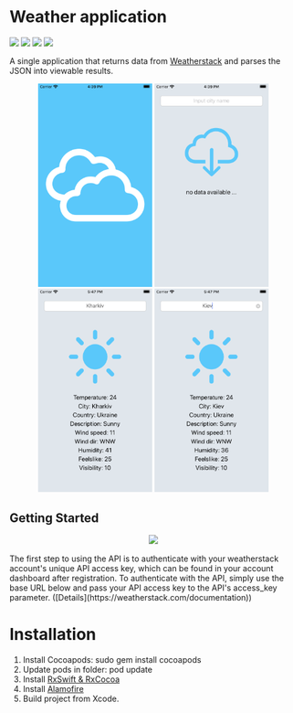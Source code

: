 # Weather application
![](https://img.shields.io/badge/Swift-5-orange)
![](https://img.shields.io/badge/RxSwift-5.1.1-blueviolet)
![](https://img.shields.io/badge/Alamofire-4.9.1-orange)
![](https://img.shields.io/badge/Version-1.0-blue)

A single application that returns data from [Weatherstack](https://weatherstack.com) and parses the JSON into viewable results. 

<p align="center">
    <img src="launch.png" width="200">
    <img src="no_data.png" width="200">
    <img src="main.png" width="200">
    <img src="search.png" width="200">
</p>

## Getting Started

<p align="center">
    <img src="https://weatherstack.com/site_images/weatherstack_logo_footer.png">
</p>
The first step to using the API is to authenticate with your weatherstack account's unique API access key, which can be found in your account dashboard after registration. To authenticate with the API, simply use the base URL below and pass your API access key to the API's access_key parameter. ([Details](https://weatherstack.com/documentation))

# Installation
1. Install Cocoapods: sudo gem install cocoapods
2. Update pods in folder: pod update
3. Install [RxSwift & RxCocoa](https://github.com/ReactiveX/RxSwift#installation)
4. Install [Alamofire](https://github.com/Alamofire/Alamofire#installation)
5. Build project from Xcode.

